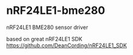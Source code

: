 # nRF24LE1-bme280
nRF24LE1 BME280 sensor driver

based on great nRF24LE1 SDK https://github.com/DeanCording/nRF24LE1_SDK
